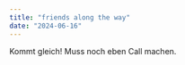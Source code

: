```yaml
---
title: "friends along the way"
date: "2024-06-16"
---
```


Kommt gleich! Muss noch eben Call machen.
